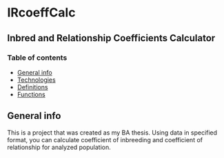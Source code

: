 # IRcoeffCalc
## Inbred and Relationship Coefficients Calculator

### Table of contents
* [General info](#general-info)
* [Technologies](#technologies)
* [Definitions](#definitions)
* [Functions](#functions)

## General info
This is a project that was created as my BA thesis. Using data in specified format, you can calculate coefficient of inbreeding and coefficient of relationship for analyzed population.
